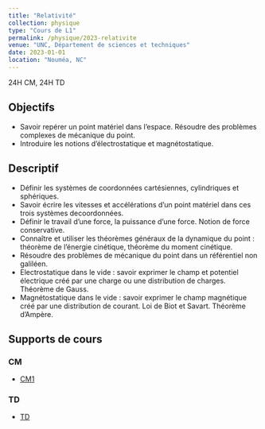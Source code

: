 ```yaml
---
title: "Relativité"
collection: physique
type: "Cours de L1"
permalink: /physique/2023-relativite
venue: "UNC, Département de sciences et techniques"
date: 2023-01-01
location: "Nouméa, NC"
---
```


24H CM, 24H TD

## Objectifs

- Savoir repérer un point matériel dans l’espace. Résoudre des problèmes complexes de mécanique du point.
- Introduire les notions d’électrostatique et magnétostatique.

## Descriptif

- Définir les systèmes de coordonnées cartésiennes, cylindriques et sphériques.
- Savoir écrire les vitesses et accélérations d’un point matériel dans ces trois systèmes decoordonnées.
- Définir le travail d’une force, la puissance d’une force. Notion de force conservative.
- Connaître et utiliser les théorèmes généraux de la dynamique du point : théorème de l’énergie cinétique, théorème du moment cinétique.
- Résoudre des problèmes de mécanique du point dans un référentiel non galiléen.
- Electrostatique dans le vide : savoir exprimer le champ et potentiel électrique créé par une charge ou une distribution de charges. Théorème de Gauss.
- Magnétostatique dans le vide : savoir exprimer le champ magnétique créé par une distribution de courant. Loi de Biot et Savart. Théorème d’Ampère.

## Supports de cours

### CM

- [CM1](../files/Cours_1_Réaction_chimique_AA.pdf)

### TD

- [TD](../files/Cours_1_Réaction_chimique_AA.pdf)
